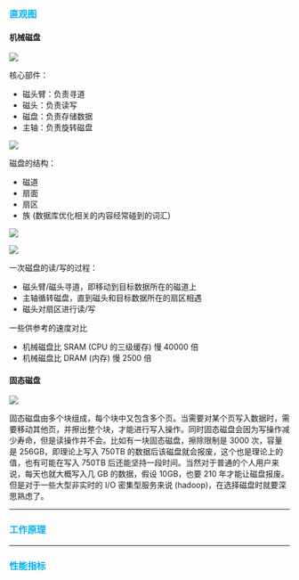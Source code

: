 ### <font color=#00b0f0>直观图</font>

#### 机械磁盘

![](https://raw.githubusercontent.com/hsxhr-10/picture/master/%E6%9C%BA%E6%A2%B0%E7%A3%81%E7%9B%981.jpg)

核心部件：

- 磁头臂：负责寻道
- 磁头：负责读写
- 磁盘：负责存储数据
- 主轴：负责旋转磁盘

![](https://raw.githubusercontent.com/hsxhr-10/picture/master/%E6%9C%BA%E6%A2%B0%E7%A3%81%E7%9B%982.jpg)

磁盘的结构：

- 磁道
- 扇面
- 扇区
- 族 (数据库优化相关的内容经常碰到的词汇)

![](https://raw.githubusercontent.com/hsxhr-10/picture/master/%E6%9C%BA%E6%A2%B0%E7%A3%81%E7%9B%983.jpg)

![](https://raw.githubusercontent.com/hsxhr-10/picture/master/%E6%9C%BA%E6%A2%B0%E7%A3%81%E7%9B%984.jpg)

一次磁盘的读/写的过程：

- 磁头臂/磁头寻道，即移动到目标数据所在的磁道上
- 主轴循转磁盘，直到磁头和目标数据所在的扇区相遇
- 磁头对扇区进行读/写

一些供参考的速度对比

- 机械磁盘比 SRAM (CPU 的三级缓存) 慢 40000 倍
- 机械磁盘比 DRAM (内存) 慢 2500 倍

#### 固态磁盘

![](https://raw.githubusercontent.com/hsxhr-10/picture/master/%E5%9B%BA%E6%80%81%E7%A3%81%E7%9B%98.jpg)

固态磁盘由多个块组成，每个块中又包含多个页。当需要对某个页写入数据时，需要移动其他页，并擦出整个块，才能进行写入操作。同时固态磁盘会因为写操作减少寿命，但是读操作并不会。比如有一块固态磁盘，擦除限制是 3000 次，容量是 256GB，即理论上写入 750TB 的数据后该磁盘就会报废，这个也是理论上的值，也有可能在写入 750TB 后还能坚持一段时间。当然对于普通的个人用户来说，每天也就大概写入几 GB 的数据，假设 10GB，也要 210 年才能让磁盘报废。但是对于一些大型非实时的 I/O 密集型服务来说 (hadoop)，在选择磁盘时就要深思熟虑了。

---

### <font color=#00b0f0>工作原理</font>

---

### <font color=#00b0f0>性能指标</font>
